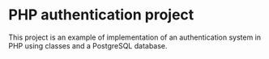 # PHP authentication project

This project is an example of implementation of an authentication system in PHP using classes and a PostgreSQL database.